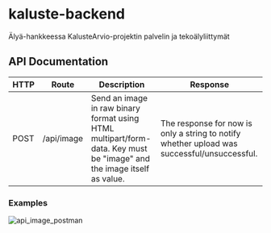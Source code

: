 # kaluste-backend
Älyä-hankkeessa KalusteArvio-projektin palvelin ja tekoälyliittymät

## API Documentation
| HTTP | Route      | Description | Response |
| ---- | ---------- | ----------- | -------- |
| POST | /api/image | Send an image in raw binary format using HTML multipart/form-data. Key must be "image" and the image itself as value. | The response for now is only a string to notify whether upload was successful/unsuccessful.

### Examples
![api_image_postman](https://github.com/user-attachments/assets/538d506f-8d67-4b6b-af5b-67b7f1b1fabf)
